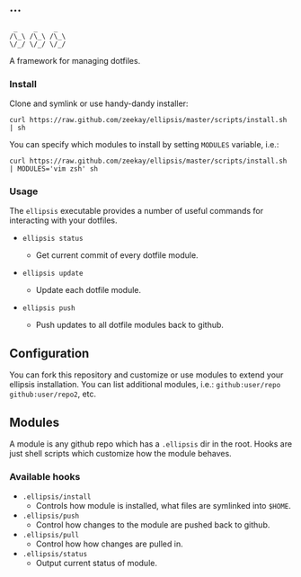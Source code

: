 ## …
     _    _    _
    /\_\ /\_\ /\_\
    \/_/ \/_/ \/_/

A framework for managing dotfiles.

### Install
Clone and symlink or use handy-dandy installer:

    curl https://raw.github.com/zeekay/ellipsis/master/scripts/install.sh | sh

You can specify which modules to install by setting `MODULES` variable, i.e.:

    curl https://raw.github.com/zeekay/ellipsis/master/scripts/install.sh | MODULES='vim zsh' sh

### Usage
The `ellipsis` executable provides a number of useful commands for interacting
with your dotfiles.

- `ellipsis status`
    - Get current commit of every dotfile module.

- `ellipsis update`
    - Update each dotfile module.

- `ellipsis push`
    - Push updates to all dotfile modules back to github.

## Configuration
You can fork this repository and customize or use modules to extend your
ellipsis installation. You can list additional modules, i.e.:
`github:user/repo github:user/repo2`, etc.

## Modules
A module is any github repo which has a `.ellipsis` dir in the root.
Hooks are just shell scripts which customize how the module behaves.

### Available hooks
- `.ellipsis/install`
    - Controls how module is installed, what files are symlinked into `$HOME`.
- `.ellipsis/push`
    - Control how changes to the module are pushed back to github.
- `.ellipsis/pull`
    - Control how how changes are pulled in.
- `.ellipsis/status`
    - Output current status of module.
